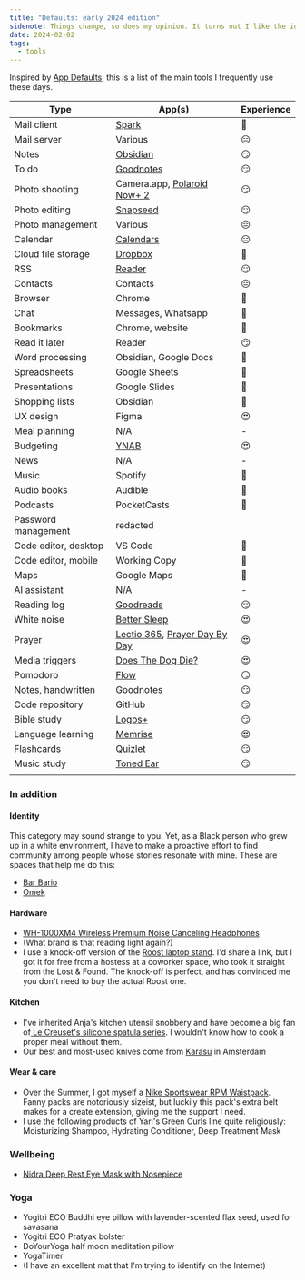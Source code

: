 ```yaml
---
title: "Defaults: early 2024 edition"
sidenote: Things change, so does my opinion. It turns out I like the idea of a status [/uses](/uses) page better.
date: 2024-02-02
tags:
  - tools
---
```


Inspired by [App Defaults](https://defaults.rknight.me/), this is a list of the main tools I frequently use these days.

| Type                 | App(s)                                                                                                                     | Experience |
| -------------------- | -------------------------------------------------------------------------------------------------------------------------- | ---------- |
| Mail client          | [Spark](https://sparkmailapp.com/)                                                                                         | 🙂         |
| Mail server          | Various                                                                                                                    | 😑         |
| Notes                | [Obsidian](https://obsidian.md/)                                                                                           | 😏         |
| To do                | [Goodnotes](https://www.goodnotes.com/)                                                                                    | 😏         |
| Photo shooting       | Camera.app, [Polaroid Now+ 2](https://www.polaroid.com/collections/now-plus-camera)                                        | 😏         |
| Photo editing        | [Snapseed](https://apps.apple.com/us/app/snapseed/id439438619)                                                             | 😏         |
| Photo management     | Various                                                                                                                    | 😑         |
| Calendar             | [Calendars](https://apps.apple.com/nl/app/calendars-5-by-readdle/id697927927)                                              | 😑         |
| Cloud file storage   | [Dropbox](https://dropbox.com/)                                                                                            | 🙂         |
| RSS                  | [Reader](https://readwise.io/read)                                                                                         | 😏         |
| Contacts             | Contacts                                                                                                                   | 😑         |
| Browser              | Chrome                                                                                                                     | 🙂         |
| Chat                 | Messages, Whatsapp                                                                                                         | 🙂         |
| Bookmarks            | Chrome, website                                                                                                            | 🙂         |
| Read it later        | Reader                                                                                                                     | 😏         |
| Word processing      | Obsidian, Google Docs                                                                                                      | 🙂         |
| Spreadsheets         | Google Sheets                                                                                                              | 🙂         |
| Presentations        | Google Slides                                                                                                              | 🙂         |
| Shopping lists       | Obsidian                                                                                                                   | 🙂         |
| UX design            | Figma                                                                                                                      | 😍         |
| Meal planning        | N/A                                                                                                                        | -          |
| Budgeting            | [YNAB](https://ynab.com/)                                                                                                  | 😍         |
| News                 | N/A                                                                                                                        | -          |
| Music                | Spotify                                                                                                                    | 🙂         |
| Audio books          | Audible                                                                                                                    | 🙂         |
| Podcasts             | PocketCasts                                                                                                                | 🙂         |
| Password management  | redacted                                                                                                                   |            |
| Code editor, desktop | VS Code                                                                                                                    | 🙂         |
| Code editor, mobile  | Working Copy                                                                                                               | 🙂         |
| Maps                 | Google Maps                                                                                                                | 🙂         |
| AI assistant         | N/A                                                                                                                        | -          |
| Reading log          | [Goodreads](https://www.goodreads.com/user/show/23204424-zinzy)                                                            | 😏         |
| White noise          | [Better Sleep](https://www.bettersleep.com/)                                                                               | 😍         |
| Prayer               | [Lectio 365](https://www.24-7prayer.com/resource/lectio-365/), [Prayer Day By Day](https://prayer.forwardmovement.org/fdd) | 😍         |
| Media triggers       | [Does The Dog Die?](https://www.doesthedogdie.com/)                                                                        | 😍         |
| Pomodoro             | [Flow](https://flowapp.info/)                                                                                              | 😏         |
| Notes, handwritten   | Goodnotes                                                                                                                  | 😏         |
| Code repository      | GitHub                                                                                                                     | 😏         |
| Bible study          | [Logos+](http://www.logos.com/)                                                                                            | 😏         |
| Language learning    | [Memrise](https://memrise.com/)                                                                                            | 😍         |
| Flashcards           | [Quizlet](https://quizlet.com/)                                                                                            | 😏         |
| Music study          | [Toned Ear](https://tonedear.com/)                                                                                         | 😏         |
|                      |                                                                                                                            |            |

### In addition

#### Identity

This category may sound strange to you. Yet, as a Black person who grew up in a white environment, I have to make a proactive effort to find community among people whose stories resonate with mine. These are spaces that help me do this:

- [Bar Bario](https://barbario.nl/)
- [Omek](https://myomek.com/)

#### Hardware

- [WH-1000XM4 Wireless Premium Noise Canceling Headphones](https://electronics.sony.com/audio/headphones/headband/p/wh1000xm4-b)
- (What brand is that reading light again?)
- I use a knock-off version of the [Roost laptop stand](https://www.therooststand.com/). I'd share a link, but I got it for free from a hostess at a coworker space, who took it straight from the Lost & Found. The knock-off is perfect, and has convinced me you don't need to buy the actual Roost one.

#### Kitchen

- I've inherited Anja's kitchen utensil snobbery and have become a big fan of[ Le Creuset's silicone spatula series](https://www.lecreuset.com/kitchen-tools/spoons-and-spatulas). I wouldn't know how to cook a proper meal without them.
- Our best and most-used knives come from [Karasu](https://karasu-knives.com/) in Amsterdam

#### Wear & care

- Over the Summer, I got myself a [Nike Sportswear RPM Waistpack](https://www.nike.com/nl/en/t/sportswear-rpm-waistpack-CNTh3z/CQ3817-010). Fanny packs are notoriously sizeist, but luckily this pack's extra belt makes for a create extension, giving me the support I need.
- I use the following products of Yari's Green Curls line quite religiously: Moisturizing Shampoo, Hydrating Conditioner, Deep Treatment Mask

### Wellbeing

- [Nidra Deep Rest Eye Mask with Nosepiece](https://nidragoods.com/collections/sleep-mask-collection/products/nidra-deep-rest-eye-mask-black)

### Yoga

- Yogitri ECO Buddhi eye pillow with lavender-scented flax seed, used for savasana
- Yogitri ECO Pratyak bolster
- DoYourYoga half moon meditation pillow
- YogaTimer
- (I have an excellent mat that I'm trying to identify on the Internet)

